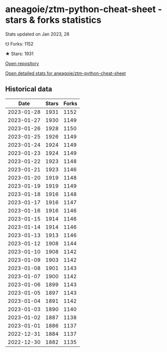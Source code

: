 # aneagoie/ztm-python-cheat-sheet - stars & forks statistics

Stats updated on Jan 2023, 28

☋ Forks: 1152

★ Stars: 1931

[Open repository](https://github.com/aneagoie/ztm-python-cheat-sheet)

[Open detailed stats for aneagoie/ztm-python-cheat-sheet](https://reviewgithub.com/rep/aneagoie/ztm-python-cheat-sheet)

## Historical data
| Date | Stars | Forks |
|------|-------|-------|
| 2023-01-28 | 1931 | 1152 | 
| 2023-01-27 | 1930 | 1149 | 
| 2023-01-26 | 1928 | 1150 | 
| 2023-01-25 | 1926 | 1149 | 
| 2023-01-24 | 1924 | 1149 | 
| 2023-01-23 | 1924 | 1149 | 
| 2023-01-22 | 1923 | 1148 | 
| 2023-01-21 | 1923 | 1146 | 
| 2023-01-20 | 1919 | 1148 | 
| 2023-01-19 | 1919 | 1149 | 
| 2023-01-18 | 1916 | 1148 | 
| 2023-01-17 | 1916 | 1147 | 
| 2023-01-16 | 1916 | 1146 | 
| 2023-01-15 | 1914 | 1146 | 
| 2023-01-14 | 1914 | 1146 | 
| 2023-01-13 | 1913 | 1146 | 
| 2023-01-12 | 1908 | 1144 | 
| 2023-01-10 | 1908 | 1142 | 
| 2023-01-09 | 1903 | 1142 | 
| 2023-01-08 | 1901 | 1143 | 
| 2023-01-07 | 1900 | 1142 | 
| 2023-01-06 | 1899 | 1143 | 
| 2023-01-05 | 1897 | 1143 | 
| 2023-01-04 | 1891 | 1142 | 
| 2023-01-03 | 1890 | 1140 | 
| 2023-01-02 | 1887 | 1138 | 
| 2023-01-01 | 1886 | 1137 | 
| 2022-12-31 | 1884 | 1137 | 
| 2022-12-30 | 1882 | 1135 | 

